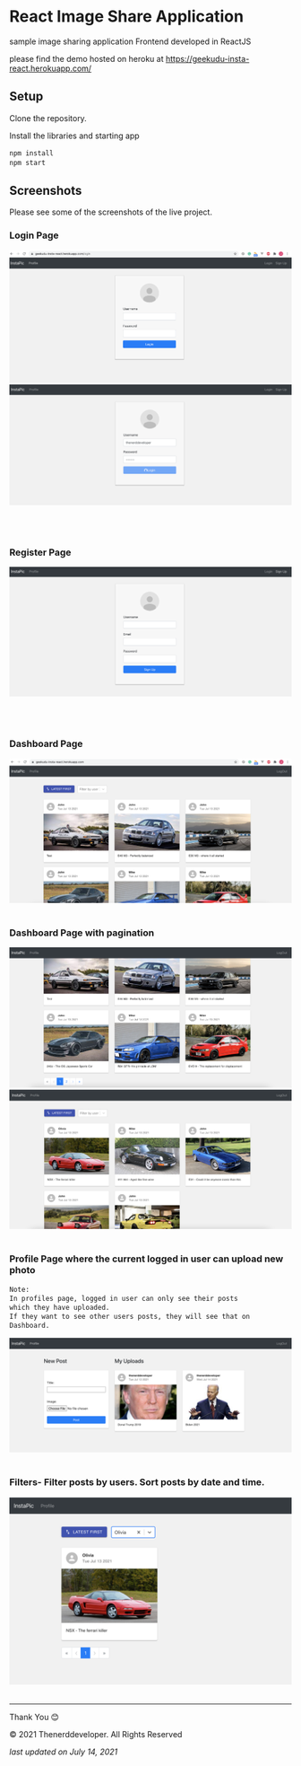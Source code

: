 # React Image Share Application
sample image sharing application Frontend developed in ReactJS

please find the demo hosted on heroku at
https://geekudu-insta-react.herokuapp.com/

## Setup
Clone the repository.

Install the libraries and starting app
```bash
npm install
npm start
```

## Screenshots
Please see some of the screenshots of the live project.


### Login Page
![image info](./screenshots/ss1.png)
<br />
![image info](./screenshots/ss2.png)

<br />
<br />

### Register Page
![image info](./screenshots/ss3.png)

<br />
<br />

### Dashboard Page
![image info](./screenshots/ss4.png)
<br />
<br />

### Dashboard Page with pagination
![image info](./screenshots/ss5.png)
<br />
![image info](./screenshots/ss6.png)
<br />
<br />

### Profile Page where the current logged in user can upload new photo
```language
Note:
In profiles page, logged in user can only see their posts
which they have uploaded.
If they want to see other users posts, they will see that on Dashboard.

```
![image info](./screenshots/ss8.png)
<br />
<br />
### Filters- Filter posts by users. Sort posts by date and time.
![image info](./screenshots/ss7.png)
<br />
<br />

-----------------------------------------------------------------------


Thank You :blush:

&copy; 2021 Thenerddeveloper. All Rights Reserved

*last updated on July 14, 2021*
